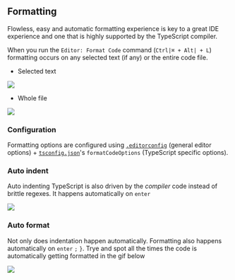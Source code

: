 ## Formatting

Flowless, easy and automatic formatting experience is key to a great IDE experience and one that is highly supported by the TypeScript compiler.

When you run the `Editor: Format Code` command (`Ctrl|⌘ + Alt| + L`) formatting occurs on any selected text (if any) or the entire code file.

* Selected text

![](https://raw.githubusercontent.com/alm-tools/alm-tools.github.io/master/screens/format/formatSelected.gif)

* Whole file

![](https://raw.githubusercontent.com/alm-tools/alm-tools.github.io/master/screens/format/formatWholeFile.gif)


### Configuration

Formatting options are configured using [`.editorconfig`][editorconfig] (general editor options) + [`tsconfig.json`][tsconfig]'s `formatCodeOptions` (TypeScript specific options).

### Auto indent

Auto indenting TypeScript is also driven by the *compiler* code instead of brittle regexes. It happens automatically on `enter`

![](https://raw.githubusercontent.com/alm-tools/alm-tools.github.io/master/screens/format/autoIndent.gif)

### Auto format

Not only does indentation happen automatically. Formatting also happens automatically on `enter` `;` `}`. Trye and spot all the times the code is automatically getting formatted in the gif below

![](https://raw.githubusercontent.com/alm-tools/alm-tools.github.io/master/screens/format/autoFormat.gif)

[editorconfig]:/config/editorconfig.md
[tsconfig]:/config/tsconfig.md
